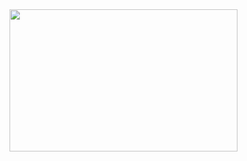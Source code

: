 <img src="https://media.giphy.com/media/v1.Y2lkPTc5MGI3NjExam82d292MTl5czFhdmN2YTlyMzAybm9lNWZpejZwdzV6cXNjcjN2ayZlcD12MV9pbnRlcm5hbF9naWZfYnlfaWQmY3Q9dHM/yIomjPheQvvbiF9v7A/giphy.gif" height=250 width=400>

